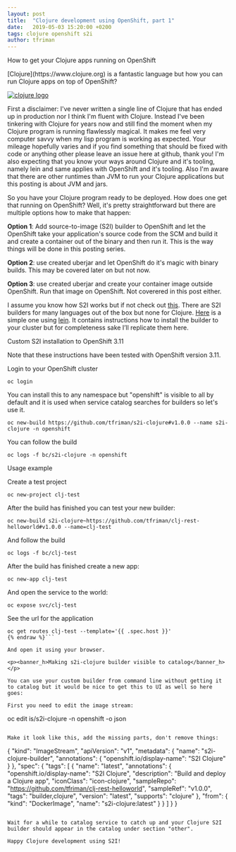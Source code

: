 ```yaml
---
layout: post
title:  "Clojure development using OpenShift, part 1"
date:   2019-05-03 15:20:00 +0200
tags: clojure openshift s2i
author: tfriman
---
```


<p><banner_h>How to get your Clojure apps running on OpenShift</banner_h></p>
[Clojure](https://www.clojure.org) is a fantastic language but how you
can run Clojure apps on top of OpenShift?

[![clojure logo](https://www.clojure.org/images/clojure-logo-120b.png)](https://www.clojure.org)

First a disclaimer: I've never written a single line of Clojure that
has ended up in production nor I think I'm fluent with
Clojure. Instead I've been tinkering with Clojure for years now and
still find the moment when my Clojure program is running flawlessly
magical. It makes me feel very computer savvy when my lisp program is
working as expected. Your mileage hopefully varies and if you find
something that should be fixed with code or anything other please
leave an issue here at github, thank you! I'm also expecting that you
know your ways around Clojure and it's tooling, namely lein and same
applies with OpenShift and it's tooling. Also I'm aware that there are
other runtimes than JVM to run your Clojure applications but this
posting is about JVM and jars.

So you have your Clojure program ready to be deployed. How does one
get that running on OpenShift? Well, it's pretty straightforward but
there are multiple options how to make that happen:

<b>Option 1</b>: Add source-to-image (S2I) builder to OpenShift and let the
OpenShift take your application's source code from the SCM and build
it and create a container out of the binary and then run it. This is
the way things will be done in this posting series.

<b>Option 2</b>: use created uberjar and let OpenShift do it's magic with
binary builds. This may be covered later on but not now.

<b>Option 3</b>: use created uberjar and create your container image outside OpenShift. Run that image on OpenShift. Not coverered in this post either.

I assume you know how S2I works but if not check out
[this](https://github.com/openshift/source-to-image). There are S2I
builders for many languages out of the box but none for
Clojure. [Here](https://github.com/tfriman/s2i-clojure) is a simple
one using [lein](https://leiningen.org). It contains instructions how
to install the builder to your cluster but for completeness sake I’ll replicate them here.

<p><banner_h>Custom S2I installation to OpenShift 3.11</banner_h></p>

Note that these instructions have been tested with OpenShift version
3.11.

Login to your OpenShift cluster

```
oc login
```

You can install this to any namespace but "openshift" is visible to all by default and it is used when service catalog searches for builders so let's use it.

```
oc new-build https://github.com/tfriman/s2i-clojure#v1.0.0 --name s2i-clojure -n openshift
```

You can follow the build

```
oc logs -f bc/s2i-clojure -n openshift
```

<p><banner_h>Usage example</banner_h></p>

Create a test project

```
oc new-project clj-test
```

After the build has finished you can test your new builder:

```
oc new-build s2i-clojure~https://github.com/tfriman/clj-rest-helloworld#v1.0.0 --name=clj-test
```

And follow the build

```
oc logs -f bc/clj-test
```

After the build has finished create a new app:

```
oc new-app clj-test
```

And open the service to the world:

```
oc expose svc/clj-test
```

See the url for the application

```{% raw %}
oc get routes clj-test --template='{{ .spec.host }}'
{% endraw %}```

And open it using your browser.

<p><banner_h>Making s2i-clojure builder visible to catalog</banner_h></p>

You can use your custom builder from command line without getting it
to catalog but it would be nice to get this to UI as well so here
goes:

First you need to edit the image stream:

```
oc edit is/s2i-clojure -n openshift -o json
```

Make it look like this, add the missing parts, don't remove things:

```
{
    "kind": "ImageStream",
    "apiVersion": "v1",
    "metadata": {
	"name": "s2i-clojure-builder",
	"annotations": {
	    "openshift.io/display-name": "S2I Clojure"
	}
    },
    "spec": {
	"tags": [
	    {
		"name": "latest",
		"annotations": {
		    "openshift.io/display-name": "S2I Clojure",
		    "description": "Build and deploy a Clojure app",
		    "iconClass": "icon-clojure",
		    "sampleRepo": "https://github.com/tfriman/clj-rest-helloworld",
		    "sampleRef": "v1.0.0",
		    "tags": "builder,clojure",
		    "version": "latest",
		    "supports": "clojure"
		},
		"from": {
		    "kind": "DockerImage",
		    "name": "s2i-clojure:latest"
		}
	    }
	]
    }
}

```

Wait for a while to catalog service to catch up and your Clojure S2I
builder should appear in the catalog under section "other".

Happy Clojure development using S2I!
